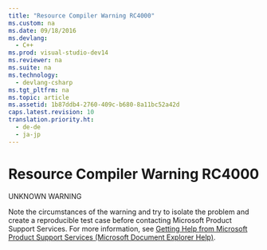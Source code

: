 ```yaml
---
title: "Resource Compiler Warning RC4000"
ms.custom: na
ms.date: 09/18/2016
ms.devlang: 
  - C++
ms.prod: visual-studio-dev14
ms.reviewer: na
ms.suite: na
ms.technology: 
  - devlang-csharp
ms.tgt_pltfrm: na
ms.topic: article
ms.assetid: 1b87ddb4-2760-409c-b680-8a11bc52a42d
caps.latest.revision: 10
translation.priority.ht: 
  - de-de
  - ja-jp
---
```

# Resource Compiler Warning RC4000
UNKNOWN WARNING  
  
 Note the circumstances of the warning and try to isolate the problem and create a reproducible test case before contacting Microsoft Product Support Services. For more information, see [Getting Help from Microsoft Product Support Services (Microsoft Document Explorer Help)](assetId:///74c7b279-eba3-43ea-8d82-398d8a427c5b).